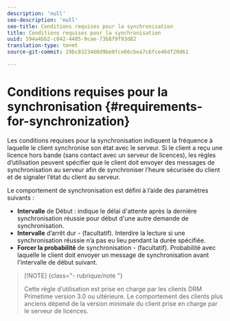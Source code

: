 ```yaml
---
description: 'null'
seo-description: 'null'
seo-title: Conditions requises pour la synchronisation
title: Conditions requises pour la synchronisation
uuid: 594a4bb2-c042-4485-9cae-73b8f9f93d82
translation-type: tm+mt
source-git-commit: 29bc8323460d9be0fce66cbea7c6fce46df20d61

---
```



# Conditions requises pour la synchronisation {#requirements-for-synchronization}

Les conditions requises pour la synchronisation indiquent la fréquence à laquelle le client synchronise son état avec le serveur. Si le client a reçu une licence hors bande (sans contact avec un serveur de licences), les règles d’utilisation peuvent spécifier que le client doit envoyer des messages de synchronisation au serveur afin de synchroniser l’heure sécurisée du client et de signaler l’état du client au serveur.

Le comportement de synchronisation est défini à l’aide des paramètres suivants :

* **Intervalle** de Début : indique le délai d&#39;attente après la dernière synchronisation réussie pour début d&#39;une autre demande de synchronisation.
* **Intervalle** d’arrêt dur - (facultatif). Interdire la lecture si une synchronisation réussie n’a pas eu lieu pendant la durée spécifiée.
* **Forcer la probabilité** de synchronisation - (facultatif). Probabilité avec laquelle le client doit envoyer un message de synchronisation avant l&#39;intervalle de début suivant.

>[!NOTE] {class=&quot;- rubrique/note &quot;}
>
>Cette règle d’utilisation est prise en charge par les clients DRM Primetime version 3.0 ou ultérieure. Le comportement des clients plus anciens dépend de la version minimale du client prise en charge par le serveur de licences.

